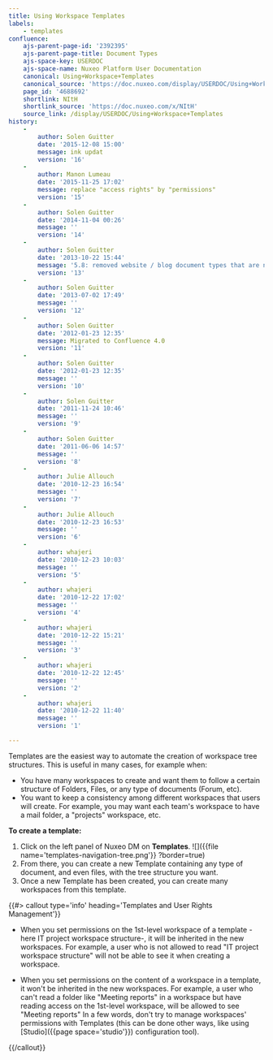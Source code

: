 ```yaml
---
title: Using Workspace Templates
labels:
    - templates
confluence:
    ajs-parent-page-id: '2392395'
    ajs-parent-page-title: Document Types
    ajs-space-key: USERDOC
    ajs-space-name: Nuxeo Platform User Documentation
    canonical: Using+Workspace+Templates
    canonical_source: 'https://doc.nuxeo.com/display/USERDOC/Using+Workspace+Templates'
    page_id: '4688692'
    shortlink: NItH
    shortlink_source: 'https://doc.nuxeo.com/x/NItH'
    source_link: /display/USERDOC/Using+Workspace+Templates
history:
    - 
        author: Solen Guitter
        date: '2015-12-08 15:00'
        message: ink updat
        version: '16'
    - 
        author: Manon Lumeau
        date: '2015-11-25 17:02'
        message: replace "access rights" by "permissions"
        version: '15'
    - 
        author: Solen Guitter
        date: '2014-11-04 00:26'
        message: ''
        version: '14'
    - 
        author: Solen Guitter
        date: '2013-10-22 15:44'
        message: '5.8: removed website / blog document types that are now in an addon'
        version: '13'
    - 
        author: Solen Guitter
        date: '2013-07-02 17:49'
        message: ''
        version: '12'
    - 
        author: Solen Guitter
        date: '2012-01-23 12:35'
        message: Migrated to Confluence 4.0
        version: '11'
    - 
        author: Solen Guitter
        date: '2012-01-23 12:35'
        message: ''
        version: '10'
    - 
        author: Solen Guitter
        date: '2011-11-24 10:46'
        message: ''
        version: '9'
    - 
        author: Solen Guitter
        date: '2011-06-06 14:57'
        message: ''
        version: '8'
    - 
        author: Julie Allouch
        date: '2010-12-23 16:54'
        message: ''
        version: '7'
    - 
        author: Julie Allouch
        date: '2010-12-23 16:53'
        message: ''
        version: '6'
    - 
        author: whajeri
        date: '2010-12-23 10:03'
        message: ''
        version: '5'
    - 
        author: whajeri
        date: '2010-12-22 17:02'
        message: ''
        version: '4'
    - 
        author: whajeri
        date: '2010-12-22 15:21'
        message: ''
        version: '3'
    - 
        author: whajeri
        date: '2010-12-22 12:45'
        message: ''
        version: '2'
    - 
        author: whajeri
        date: '2010-12-22 11:40'
        message: ''
        version: '1'

---
```

Templates are the easiest way to automate the creation of workspace tree structures. This is useful in many cases, for example when:

*   You have many workspaces to create and want them to follow a certain structure of Folders, Files, or any type of documents (Forum, etc).
*   You want to keep a consistency among different workspaces that users will create. For example, you may want each team's workspace to have a mail folder, a "projects" workspace, etc.

**To create a template:**

1.  Click on the left panel of Nuxeo DM on **Templates**.
    ![]({{file name='templates-navigation-tree.png'}} ?border=true)
2.  From there, you can create a new Template containing any type of document, and even files, with the tree structure you want.
3.  Once a new Template has been created, you can create many workspaces from this template.

{{#> callout type='info' heading='Templates and User Rights Management'}}

*   When you set permissions on the 1st-level workspace of a template - here IT project workspace structure-, it will be inherited in the new workspaces. For example, a user who is not allowed to read "IT project workspace structure" will not be able to see it when creating a workspace.

*   When you set permissions on the content of a workspace in a template, it won't be inherited in the new workspaces. For example, a user who can't read a folder like "Meeting reports" in a workspace but have reading access on the 1st-level workspace, will be allowed to see "Meeting reports"
    In a few words, don't try to manage workspaces' permissions with Templates (this can be done other ways, like using [Studio]({{page space='studio'}}) configuration tool).

{{/callout}}